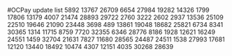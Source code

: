 #OCPay update list
5892
13767
26709
6654
27984
19282
14326
1799
17806
13179
4007
21474
28893
29722
2760
3222
2602
2937
13536
25109
22510
19646
21090
23448
3698
489
13861
19048
18682
25821
6734
8341
30365
1314
11715
8759
7720
32355
6346
28776
8186
1928
12621
16249
24551
1459
32704
21631
7827
11680
28565
24487
24511
1538
27993
17681
12120
13440
18492
10474
4307
12151
4035
30268
28639
